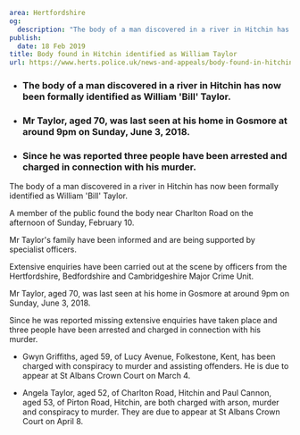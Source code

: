 ```yaml
area: Hertfordshire
og:
  description: "The body of a man discovered in a river in Hitchin has now been formally identified as William \u2018Bill\u2019 Taylor."
publish:
  date: 18 Feb 2019
title: Body found in Hitchin identified as William Taylor
url: https://www.herts.police.uk/news-and-appeals/body-found-in-hitchin-identified-as-william-taylor-2583g
```

* ### The body of a man discovered in a river in Hitchin has now been formally identified as William 'Bill' Taylor.

 * ### Mr Taylor, aged 70, was last seen at his home in Gosmore at around 9pm on Sunday, June 3, 2018.

 * ### Since he was reported three people have been arrested and charged in connection with his murder.

The body of a man discovered in a river in Hitchin has now been formally identified as William 'Bill' Taylor.

A member of the public found the body near Charlton Road on the afternoon of Sunday, February 10.

Mr Taylor's family have been informed and are being supported by specialist officers.

Extensive enquiries have been carried out at the scene by officers from the Hertfordshire, Bedfordshire and Cambridgeshire Major Crime Unit.

Mr Taylor, aged 70, was last seen at his home in Gosmore at around 9pm on Sunday, June 3, 2018.

Since he was reported missing extensive enquiries have taken place and three people have been arrested and charged in connection with his murder.

 * Gwyn Griffiths, aged 59, of Lucy Avenue, Folkestone, Kent, has been charged with conspiracy to murder and assisting offenders. He is due to appear at St Albans Crown Court on March 4.

 * Angela Taylor, aged 52, of Charlton Road, Hitchin and Paul Cannon, aged 53, of Pirton Road, Hitchin, are both charged with arson, murder and conspiracy to murder. They are due to appear at St Albans Crown Court on April 8.
